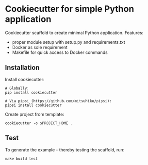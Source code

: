 # Cookiecutter for simple Python application

Cookiecutter scaffold to create minimal Python application.
Features:

* proper module setup with setup.py and requirements.txt
* Docker as sole requirement
* Makefile for quick access to Docker commands 

## Installation

Install cookiecutter:
```
# Globally:
pip install cookiecutter

# Via pipsi (https://github.com/mitsuhiko/pipsi):
pipsi install cookiecutter
```

Create project from template:
```
cookiecutter -o $PROJECT_HOME .
```

## Test

To generate the example - thereby testing the scaffold, run:
```
make build test
```
